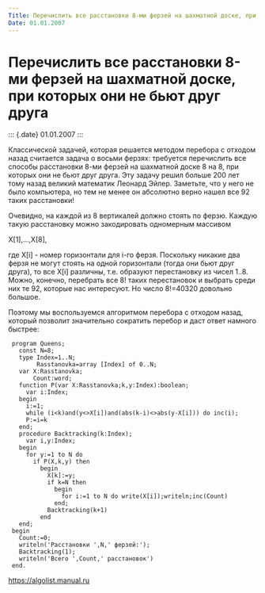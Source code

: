 ```yaml
---
Title: Перечислить все расстановки 8-ми ферзей на шахматной доске, при которых они не бьют друг друга
Date: 01.01.2007
---
```



Перечислить все расстановки 8-ми ферзей на шахматной доске, при которых они не бьют друг друга
==============================================================================================

::: {.date}
01.01.2007
:::

Классической задачей, которая решается методом перебора с отходом назад
считается задача о восьми ферзях: требуется перечислить все способы
расстановки 8-ми ферзей на шахматной доске 8 на 8, при которых они не
бьют друг друга. Эту задачу решил больше 200 лет тому назад великий
математик Леонард Эйлер. Заметьте, что у него не было компьютера, но тем
не менее он абсолютно верно нашел все 92 таких расстановки!

Очевидно, на каждой из 8 вертикалей должно стоять по ферзю. Каждую такую
расстановку можно закодировать одномерным массивом

X\[1\],\...,X\[8\],

где X\[i\] - номер горизонтали для i-го ферзя. Поскольку никакие два
ферзя не могут стоять на одной горизонтали (тогда они бьют друг друга),
то все X\[i\] различны, т.е. образуют перестановку из чисел 1..8. Можно,
конечно, перебрать все 8! таких перестановок и выбрать среди них те 92,
которые нас интересуют. Hо число 8!=40320 довольно большое.

Поэтому мы воспользуемся алгоритмом перебора с отходом назад, который
позволит значительно сократить перебор и даст ответ намного быстрее:

     program Queens;
       const N=8;
       type Index=1..N;
            Rasstanovka=array [Index] of 0..N;
       var X:Rasstanovka;
           Count:word;
       function P(var X:Rasstanovka;k,y:Index):boolean;
         var i:Index;
       begin
         i:=1;
         while (i<k)and(y<>X[i])and(abs(k-i)<>abs(y-X[i])) do inc(i);
         P:=i=k
       end;
       procedure Backtracking(k:Index);
         var i,y:Index;
       begin
         for y:=1 to N do
           if P(X,k,y) then
             begin
               X[k]:=y;
               if k=N then
                 begin
                   for i:=1 to N do write(X[i]);writeln;inc(Count)
                 end;
               Backtracking(k+1)
             end
       end;
     begin
       Count:=0;
       writeln('Расстановки ',N,' ферзей:');
       Backtracking(1);
       writeln('Всего ',Count,' расстановок')
     end.

<https://algolist.manual.ru>
